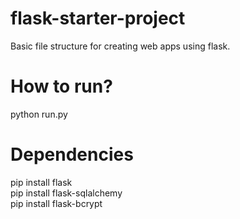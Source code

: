 # flask-starter-project
Basic file structure for creating web apps using flask. 

<h1>How to run?</h1>
python run.py

<h1>Dependencies</h1>
pip install flask <br />
pip install flask-sqlalchemy<br />
pip install flask-bcrypt<br />
